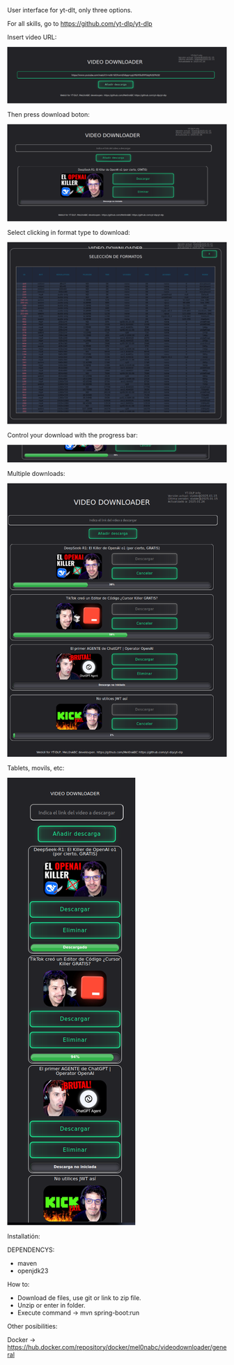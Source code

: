 User interface for yt-dlt, only three options. 

For all skills, go to https://github.com/yt-dlp/yt-dlp

Insert video URL:

![alt text](image-1.png)

Then press download boton:

![alt text](image-2.png)

Select clicking in format type to download:

![alt text](image-3.png)

Control your download with the progress bar:

![alt text](image-4.png)


Multiple downloads:

![alt text](image-5.png)

Tablets, movils, etc:

![alt text](image-6.png)


Installatión:

DEPENDENCYS:

- maven
- openjdk23

How to:

- Download de files, use git or link to zip file.
- Unzip or enter in folder.
- Execute command -> mvn spring-boot:run

Other posibilities:

Docker -> https://hub.docker.com/repository/docker/mel0nabc/videodownloader/general